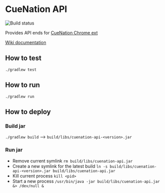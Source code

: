 CueNation API
=============

![Build status](https://travis-ci.org/dVaffection/cuenation-api.svg?branch=master)

Provides API ends for [CueNation Chrome ext](https://github.com/dVaffection/cuenation-chrome-ext)

[Wiki documentation](https://github.com/dVaffection/cuenation-api/wiki)

## How to test

`./gradlew test`

## How to run

`./gradlew run`

## How to deploy

### Build jar
`./gradlew build` --> `build/libs/cuenation-api-<version>.jar`

### Run jar

* Remove current symlink `rm build/libs/cuenation-api.jar`
* Create a new symlink for the latest build `ln -s build/libs/cuenation-api-<version>.jar build/libs/cuenation-api.jar`
* Kill current process `kill <pid>`
* Start a new process `/usr/bin/java -jar build/libs/cuenation-api.jar &> /dev/null &`
